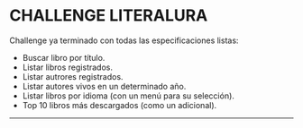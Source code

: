# CHALLENGE LITERALURA
Challenge ya terminado con todas las especificaciones listas:
- Buscar libro por título.
- Listar libros registrados.
- Listar autrores registrados.
- Listar autores vivos en un determinado año.
- Listar libros por idioma (con un menú para su selección).
- Top 10 libros más descargados (como un adicional).

***
